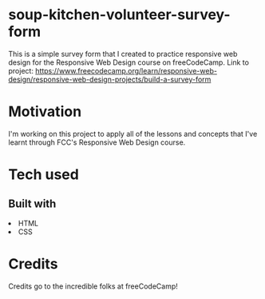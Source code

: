 # soup-kitchen-volunteer-survey-form
This is a simple survey form that I created to practice responsive web design for the Responsive Web Design course on freeCodeCamp. Link to project: https://www.freecodecamp.org/learn/responsive-web-design/responsive-web-design-projects/build-a-survey-form

# Motivation
I'm working on this project to apply all of the lessons and concepts that I've learnt through FCC's Responsive Web Design course. 

# Tech used
## Built with
<li>HTML</li>
<li>CSS</li>

# Credits
Credits go to the incredible folks at freeCodeCamp! 
